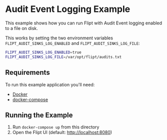 # Audit Event Logging Example

This example shows how you can run Flipt with Audit Event logging enabled to a file on disk.

This works by setting the two environment variables `FLIPT_AUDIT_SINKS_LOG_ENABLED` and `FLIPT_AUDIT_SINKS_LOG_FILE`:

```bash
FLIPT_AUDIT_SINKS_LOG_ENABLED=true
FLIPT_AUDIT_SINKS_LOG_FILE=/var/opt/flipt/audits.txt
```

## Requirements

To run this example application you'll need:

* [Docker](https://docs.docker.com/install/)
* [docker-compose](https://docs.docker.com/compose/install/)

## Running the Example

1. Run `docker-compose up` from this directory
1. Open the Flipt UI (default: [http://localhost:8080](http://localhost:8080))
